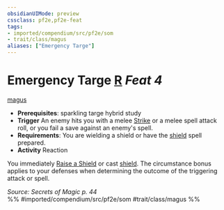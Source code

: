 ```yaml
---
obsidianUIMode: preview
cssclass: pf2e,pf2e-feat
tags:
- imported/compendium/src/pf2e/som
- trait/class/magus
aliases: ["Emergency Targe"]
---
```

# Emergency Targe  [R](chapter-9-playing-the-game.md#Actions "Reaction") *Feat 4*  
[magus](rules/traits/magus-som.md)  

- **Prerequisites**: sparkling targe hybrid study
- **Trigger** An enemy hits you with a melee [Strike](strike.md) or a melee spell attack roll, or you fail a save against an enemy's spell.
- **Requirements**: You are wielding a shield or have the [shield](../spells/shield.md) spell prepared.
- **Activity** Reaction

You immediately [Raise a Shield](raise-a-shield.md) or cast [shield](../spells/shield.md). The circumstance bonus applies to your defenses when determining the outcome of the triggering attack or spell.

*Source: Secrets of Magic p. 44*  
%% #imported/compendium/src/pf2e/som #trait/class/magus %%